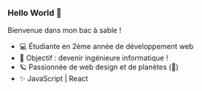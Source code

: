 ### Hello World 👋

Bienvenue dans mon bac à sable ! 

- 💻 Étudiante en 2ème année de développement web 
- 🚀 Objectif : devenir ingénieure informatique !
- 🪐 Passionnée de web design et de planètes (🤔)
- ✨ JavaScript | React
<!--
**ElisaDESOUSA/ElisaDESOUSA** is a ✨ _special_ ✨ repository because its `README.md` (this file) appears on your GitHub profile.

Here are some ideas to get you started:

- 🔭 I’m currently working on ...
- 🌱 I’m currently learning ...
- 👯 I’m looking to collaborate on ...
- 🤔 I’m looking for help with ...
- 💬 Ask me about ...
- 📫 How to reach me: ...
- 😄 Pronouns: ...
- ⚡ Fun fact: ...
-->
